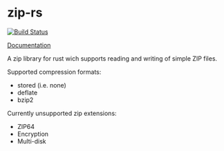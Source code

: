 zip-rs
======

[![Build Status](https://travis-ci.org/mvdnes/zip-rs.svg?branch=master)](https://travis-ci.org/mvdnes/zip-rs)

[Documentation](http://mvdnes.github.io/rust-docs/zip-rs/zip/index.html)

A zip library for rust wich supports reading and writing of simple ZIP files.

Supported compression formats:

* stored (i.e. none)
* deflate
* bzip2

Currently unsupported zip extensions:

* ZIP64
* Encryption
* Multi-disk
